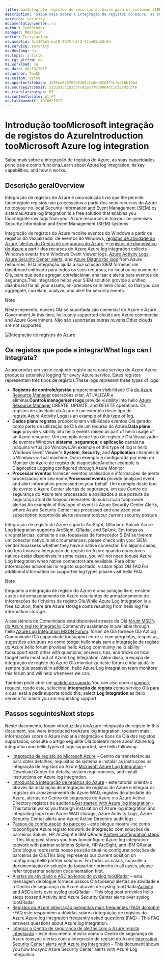```yaml
---
title: aaaIntegrate registos de recursos do Azure para os sistemas SIEM | Microsoft Docs
description: "Saiba mais sobre a integração de registos do Azure, as suas capacidades principais e como funciona."
services: security
documentationcenter: na
author: TomShinder
manager: MBaldwin
editor: TerryLanfear
ms.assetid: 9c1346e1-baf8-4975-b2f2-42ae05b2dc0a
ms.service: security
ms.devlang: na
ms.topic: article
ms.tgt_pltfrm: na
ms.workload: na
ms.date: 08/10/2017
ms.author: TomSh
ms.custom: azlog
ms.openlocfilehash: 4a59ce625702e5266a7c8eb020473cfeaf6b1964
ms.sourcegitcommit: 523283cc1b3c37c428e77850964dc1c33742c5f0
ms.translationtype: MT
ms.contentlocale: pt-PT
ms.lasthandoff: 10/06/2017
---
```

# <a name="introduction-toomicrosoft-azure-log-integration"></a><span data-ttu-id="57c64-103">Introdução tooMicrosoft integração de registos do Azure</span><span class="sxs-lookup"><span data-stu-id="57c64-103">Introduction tooMicrosoft Azure log integration</span></span>
<span data-ttu-id="57c64-104">Saiba mais sobre a integração de registos do Azure, as suas capacidades principais e como funciona.</span><span class="sxs-lookup"><span data-stu-id="57c64-104">Learn about Azure log integration, its key capabilities, and how it works.</span></span>

## <a name="overview"></a><span data-ttu-id="57c64-105">Descrição geral</span><span class="sxs-lookup"><span data-stu-id="57c64-105">Overview</span></span>

<span data-ttu-id="57c64-106">Integração de registos do Azure é uma solução livre que lhe permite toointegrate registos não processados a partir dos seus recursos do Azure no tooyour no local Security Information and Event Management (SIEM) os sistemas.</span><span class="sxs-lookup"><span data-stu-id="57c64-106">Azure log integration is a free solution that enables you toointegrate raw logs from your Azure resources in tooyour on-premises Security Information and Event Management (SIEM) systems.</span></span>

<span data-ttu-id="57c64-107">Integração de registos do Azure recolhe eventos do Windows a partir de registos do Visualizador de eventos do Windows, [registos de atividade do Azure](../monitoring-and-diagnostics/monitoring-overview-activity-logs.md), [alertas do Centro de segurança do Azure](../security-center/security-center-intro.md), e [registos de diagnóstico do Azure](../monitoring-and-diagnostics/monitoring-overview-of-diagnostic-logs.md) a partir dos recursos do Azure.</span><span class="sxs-lookup"><span data-stu-id="57c64-107">Azure log integration collects Windows events from Windows Event Viewer logs, [Azure Activity Logs](../monitoring-and-diagnostics/monitoring-overview-activity-logs.md), [Azure Security Center alerts](../security-center/security-center-intro.md), and [Azure Diagnostic logs](../monitoring-and-diagnostics/monitoring-overview-of-diagnostic-logs.md) from Azure resources.</span></span> <span data-ttu-id="57c64-108">Esta integração ajuda a sua solução SIEM fornecer um dashboard unificado para todos os seus recursos, no local ou na nuvem de Olá, para que pode agregar, correlacionar, analisar e alerta para eventos de segurança.</span><span class="sxs-lookup"><span data-stu-id="57c64-108">This integration helps your SIEM solution provide a unified dashboard for all your assets, on-premises or in hello cloud, so that you can aggregate, correlate, analyze, and alert for security events.</span></span>

>[!NOTE]
<span data-ttu-id="57c64-109">Neste momento, nuvens Olá só suportada são comercial do Azure e Azure Government.</span><span class="sxs-lookup"><span data-stu-id="57c64-109">At this time, hello only supported clouds are Azure commercial and Azure Government.</span></span> <span data-ttu-id="57c64-110">Não são suportadas outras nuvens.</span><span class="sxs-lookup"><span data-stu-id="57c64-110">Other clouds are not supported.</span></span>

![Integração de registos do Azure][1]

## <a name="what-logs-can-i-integrate"></a><span data-ttu-id="57c64-112">Os registos que pode a integrar</span><span class="sxs-lookup"><span data-stu-id="57c64-112">What logs can I integrate?</span></span>
<span data-ttu-id="57c64-113">Azure produz um vasto conjunto registo para cada serviço do Azure.</span><span class="sxs-lookup"><span data-stu-id="57c64-113">Azure produces extensive logging for every Azure service.</span></span> <span data-ttu-id="57c64-114">Estes registos representam três tipos de registos:</span><span class="sxs-lookup"><span data-stu-id="57c64-114">These logs represent three types of logs:</span></span>

* <span data-ttu-id="57c64-115">**Registos de controlo/gestão** proporcionam visibilidade Olá [do Azure Resource Manager](../azure-resource-manager/resource-group-overview.md) operações criar, ATUALIZAR e eliminar.</span><span class="sxs-lookup"><span data-stu-id="57c64-115">**Control/management logs** provide visibility into hello [Azure Resource Manager](../azure-resource-manager/resource-group-overview.md) CREATE, UPDATE, and DELETE operations.</span></span> <span data-ttu-id="57c64-116">Os registos de atividade do Azure é um exemplo deste tipo de registo.</span><span class="sxs-lookup"><span data-stu-id="57c64-116">Azure Activity Logs is an example of this type of log.</span></span>
* <span data-ttu-id="57c64-117">**Dados plane registos** proporcionam visibilidade eventos Olá gerado como parte da utilização de Olá de um recurso do Azure.</span><span class="sxs-lookup"><span data-stu-id="57c64-117">**Data plane logs** provide visibility into hello events raised as part of hello usage of an Azure resource.</span></span> <span data-ttu-id="57c64-118">Um exemplo deste tipo de registo é Olá Visualizador de eventos Windows **sistema**, **segurança**, e **aplicação** canais na máquina virtual do Windows.</span><span class="sxs-lookup"><span data-stu-id="57c64-118">An example of this type of log is hello Windows Event Viewer's **System**, **Security**, and **Application** channels in a Windows virtual machine.</span></span> <span data-ttu-id="57c64-119">Outro exemplo é configurada por meio do Monitor do Azure de registo de diagnóstico</span><span class="sxs-lookup"><span data-stu-id="57c64-119">Another example is  Diagnostics Logging configured through Azure Monitor</span></span>
* <span data-ttu-id="57c64-120">**Processar eventos** fornecer eventos analisados e informações de alerta processados em seu nome.</span><span class="sxs-lookup"><span data-stu-id="57c64-120">**Processed events** provide analyzed event and alert information processed on your behalf.</span></span> <span data-ttu-id="57c64-121">Um exemplo deste tipo de evento é Azure Center alertas de segurança, em que Centro de segurança do Azure tem processado e analisados a sua postura de segurança atual de tooyour relevantes do subscrição tooprovide alertas.</span><span class="sxs-lookup"><span data-stu-id="57c64-121">An example of this type of event is Azure Security Center Alerts, where Azure Security Center has processed and analyzed your subscription tooprovide alerts relevant tooyour current security posture.</span></span>

<span data-ttu-id="57c64-122">Integração de registo do Azure suporta ArcSight, QRadar e Splunk.</span><span class="sxs-lookup"><span data-stu-id="57c64-122">Azure Log Integration supports ArcSight, QRadar, and Splunk.</span></span> <span data-ttu-id="57c64-123">Em todas as circunstâncias, consulte o seu tooassess de fornecedor SIEM se tiverem um conector nativo.</span><span class="sxs-lookup"><span data-stu-id="57c64-123">In all circumstances, please check with your SIEM vendor tooassess whether they have a native connector.</span></span> <span data-ttu-id="57c64-124">Em alguns casos, não terá toouse a integração de registo do Azure quando conectores nativos estão disponíveis.</span><span class="sxs-lookup"><span data-stu-id="57c64-124">In some cases, you will not need toouse Azure Log Integration when native connectors are available.</span></span> <span data-ttu-id="57c64-125">Para obter informações adicionais no registo suportado, visitam tipos Olá FAQ.</span><span class="sxs-lookup"><span data-stu-id="57c64-125">For additional information on supported log types please visit hello FAQ.</span></span>

>[!NOTE]
<span data-ttu-id="57c64-126">Enquanto a integração de registo do Azure é uma solução livre, existem custos de armazenamento do Azure resultantes de armazenamento de informações de ficheiros de registo Olá.</span><span class="sxs-lookup"><span data-stu-id="57c64-126">While Azure Log Integration is a free solution, there are Azure storage costs resulting from hello log file information storage.</span></span>

<span data-ttu-id="57c64-127">A assistência de Comunidade está disponível através de Olá [fórum MSDN do Azure registo integração](https://social.msdn.microsoft.com/Forums/office/home?forum=AzureLogIntegration).</span><span class="sxs-lookup"><span data-stu-id="57c64-127">Community assistance is available through hello [Azure Log Integration MSDN Forum](https://social.msdn.microsoft.com/Forums/office/home?forum=AzureLogIntegration).</span></span> <span data-ttu-id="57c64-128">fórum de Olá fornece Olá AzLog Comunidade Olá capacidade toosupport entre si com perguntas, respostas, sugestões e truques no como tooget hello mais sem a integração de registo do Azure.</span><span class="sxs-lookup"><span data-stu-id="57c64-128">hello forum provides hello AzLog community hello ability toosupport each other with questions, answers, tips, and tricks on how tooget hello most out of Azure Log Integration.</span></span> <span data-ttu-id="57c64-129">Além disso, a equipa de integração de registo do Azure Olá monitoriza neste fórum e irão ajudá-lo sempre que possível.</span><span class="sxs-lookup"><span data-stu-id="57c64-129">In addition, hello Azure Log Integration team monitors this forum and will help whenever we can.</span></span>

<span data-ttu-id="57c64-130">Também pode abrir um [pedido de suporte](../azure-supportability/how-to-create-azure-support-request.md).</span><span class="sxs-lookup"><span data-stu-id="57c64-130">You can also open a [support request](../azure-supportability/how-to-create-azure-support-request.md).</span></span> <span data-ttu-id="57c64-131">toodo este, selecione **integração de registo** como serviço Olá para o qual está a pedir suporte.</span><span class="sxs-lookup"><span data-stu-id="57c64-131">toodo this, select **Log Integration** as hello service for which you are requesting support.</span></span>

## <a name="next-steps"></a><span data-ttu-id="57c64-132">Passos seguintes</span><span class="sxs-lookup"><span data-stu-id="57c64-132">Next steps</span></span>
<span data-ttu-id="57c64-133">Neste documento, foram introduzidas tooAzure integração de registo.</span><span class="sxs-lookup"><span data-stu-id="57c64-133">In this document, you were introduced tooAzure log integration.</span></span> <span data-ttu-id="57c64-134">toolearn mais informações sobre o Azure iniciar a integração e tipos de Olá dos registos suportados, consulte o artigo seguinte Olá:</span><span class="sxs-lookup"><span data-stu-id="57c64-134">toolearn more about Azure log integration and hello types of logs supported, see hello following:</span></span>

* <span data-ttu-id="57c64-135">[Integração de registo do Microsoft Azure](https://www.microsoft.com/download/details.aspx?id=53324) – Centro de transferências para obter detalhes, requisitos de sistema e instalar as instruções na integração de registos do Azure.</span><span class="sxs-lookup"><span data-stu-id="57c64-135">[Microsoft Azure Log Integration](https://www.microsoft.com/download/details.aspx?id=53324) – Download Center for details, system requirements, and install instructions on Azure log integration.</span></span>
* <span data-ttu-id="57c64-136">[Introdução à integração de registos do Azure](security-azure-log-integration-get-started.md) - este tutorial orienta-o através da instalação de integração de registos do Azure e integrar os registos do armazenamento do Azure WAD, registos de atividade do Azure, alertas do Centro de segurança do Azure e o Azure Active Directory registos de auditoria.</span><span class="sxs-lookup"><span data-stu-id="57c64-136">[Get started with Azure log integration](security-azure-log-integration-get-started.md) - This tutorial walks you through installation of Azure log integration and integrating logs from Azure WAD storage, Azure Activity Logs, Azure Security Center alerts and Azure Active Directory audit logs.</span></span>
* <span data-ttu-id="57c64-137">[Passos de configuração do parceiro](https://blogs.msdn.microsoft.com/azuresecurity/2016/08/23/azure-log-siem-configuration-steps/) – este blogue mostra-lhe como tooconfigure Azure registo toowork de integração com soluções de parceiros Splunk, HP ArcSight e IBM QRadar.</span><span class="sxs-lookup"><span data-stu-id="57c64-137">[Partner configuration steps](https://blogs.msdn.microsoft.com/azuresecurity/2016/08/23/azure-log-siem-configuration-steps/) – This blog post shows you how tooconfigure Azure log integration toowork with partner solutions Splunk, HP ArcSight, and IBM QRadar.</span></span> <span data-ttu-id="57c64-138">Este blogue representa nosso posição atual no configurar soluções de parceiros de Olá.</span><span class="sxs-lookup"><span data-stu-id="57c64-138">This blog represents our current position on configuring hello partner solutions.</span></span> <span data-ttu-id="57c64-139">Em todos os casos, consulte a documentação de solução do toopartner primeiro.</span><span class="sxs-lookup"><span data-stu-id="57c64-139">In all cases, please refer toopartner solution documentation first.</span></span>
* <span data-ttu-id="57c64-140">[Alertas de atividade e ASC ao longo do syslog tooQRadar](https://blogs.msdn.microsoft.com/azuresecurity/2016/09/24/integrate-azure-logs-to-qradar/) – esta mensagem de blogue fornece passos Olá toosend alertas de atividade e o Centro de segurança do Azure através de syslog tooQRadar</span><span class="sxs-lookup"><span data-stu-id="57c64-140">[Activity and ASC alerts over syslog tooQRadar](https://blogs.msdn.microsoft.com/azuresecurity/2016/09/24/integrate-azure-logs-to-qradar/) – This blog post provides hello steps toosend Activity and Azure Security Center alerts over syslog tooQRadar</span></span>
* <span data-ttu-id="57c64-141">[Registos do Azure integração perguntas mais frequentes (FAQ) do sobre](security-azure-log-integration-faq.md) -FAQ este respondem a dúvidas sobre a integração de registos do Azure.</span><span class="sxs-lookup"><span data-stu-id="57c64-141">[Azure log Integration frequently asked questions (FAQ)](security-azure-log-integration-faq.md) - This FAQ answers questions about Azure log integration.</span></span>
* <span data-ttu-id="57c64-142">[Integrar o Centro de segurança de alertas com o Azure registo integração](../security-center/security-center-integrating-alerts-with-log-integration.md) – este documento mostra como o Centro de segurança do Azure toosync alertas com a integração de registo do Azure.</span><span class="sxs-lookup"><span data-stu-id="57c64-142">[Integrating Security Center alerts with Azure log Integration](../security-center/security-center-integrating-alerts-with-log-integration.md) – This document shows you how toosync Azure Security Center alerts with Azure Log Integration.</span></span>

<!--Image references-->
[1]: ./media/security-azure-log-integration-overview/azure-log-integration.png
